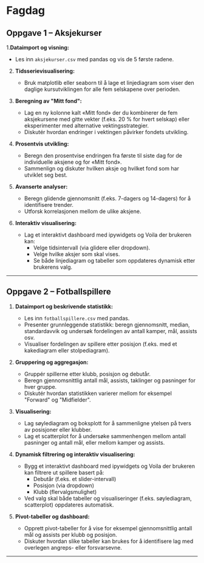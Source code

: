 # Fagdag
## Oppgave 1 – Aksjekurser

1.**Dataimport og visning:**  
   - Les inn `aksjekurser.csv` med pandas og vis de 5 første radene.

2. **Tidsserievisualisering:**  
   - Bruk matplotlib eller seaborn til å lage et linjediagram som viser den daglige kursutviklingen for alle fem selskapene over perioden.

3. **Beregning av "Mitt fond":**  
   - Lag en ny kolonne kalt «Mitt fond» der du kombinerer de fem aksjekursene med gitte vekter (f.eks. 20 % for hvert selskap) eller eksperimenter med alternative vektingsstrategier.
   - Diskutér hvordan endringer i vektingen påvirker fondets utvikling.

4. **Prosentvis utvikling:**  
   - Beregn den prosentvise endringen fra første til siste dag for de individuelle aksjene og for «Mitt fond».
   - Sammenlign og diskuter hvilken aksje og hvilket fond som har utviklet seg best.

5. **Avanserte analyser:**  
   - Beregn glidende gjennomsnitt (f.eks. 7-dagers og 14-dagers) for å identifisere trender.
   - Utforsk korrelasjonen mellom de ulike aksjene.

6. **Interaktiv visualisering:**  
   - Lag et interaktivt dashboard med ipywidgets og Voila der brukeren kan:  
     - Velge tidsintervall (via glidere eller dropdown).  
     - Velge hvilke aksjer som skal vises.  
     - Se både linjediagram og tabeller som oppdateres dynamisk etter brukerens valg.

---

## Oppgave 2 – Fotballspillere

1. **Dataimport og beskrivende statistikk:**  
   - Les inn `fotballspillere.csv` med pandas.  
   - Presenter grunnleggende statistikk: beregn gjennomsnitt, median, standardavvik og undersøk fordelingen av antall kamper, mål, assists osv.  
   - Visualiser fordelingen av spillere etter posisjon (f.eks. med et kakediagram eller stolpediagram).

2. **Gruppering og aggregasjon:**  
   - Gruppér spillerne etter klubb, posisjon og debutår.  
   - Beregn gjennomsnittlig antall mål, assists, taklinger og pasninger for hver gruppe.  
   - Diskutér hvordan statistikken varierer mellom for eksempel "Forward" og "Midfielder".

3. **Visualisering:**  
   - Lag søylediagram og boksplott for å sammenligne ytelsen på tvers av posisjoner eller klubber.  
   - Lag et scatterplot for å undersøke sammenhengen mellom antall pasninger og antall mål, eller mellom kamper og assists.

4. **Dynamisk filtrering og interaktiv visualisering:**  
   - Bygg et interaktivt dashboard med ipywidgets og Voila der brukeren kan filtrere ut spillere basert på:  
     - Debutår (f.eks. et slider-intervall)  
     - Posisjon (via dropdown)  
     - Klubb (flervalgsmulighet)  
   - Ved valg skal både tabeller og visualiseringer (f.eks. søylediagram, scatterplot) oppdateres automatisk.

5. **Pivot-tabeller og dashboard:**  
   - Opprett pivot-tabeller for å vise for eksempel gjennomsnittlig antall mål og assists per klubb og posisjon.  
   - Diskuter hvordan slike tabeller kan brukes for å identifisere lag med overlegen angreps- eller forsvarsevne.

---

